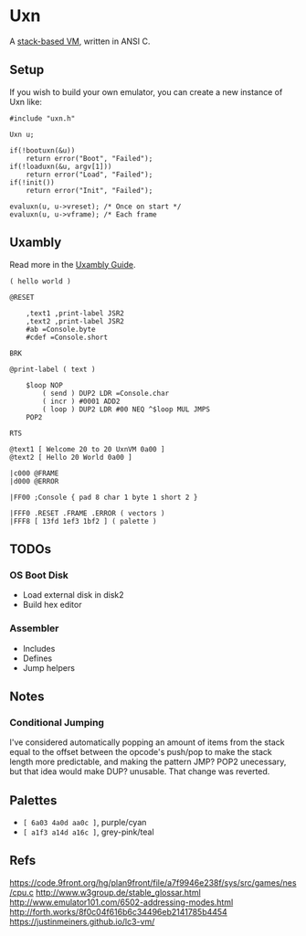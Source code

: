 # Uxn

A [stack-based VM](https://wiki.xxiivv.com/site/uxn.html), written in ANSI C.

## Setup

If you wish to build your own emulator, you can create a new instance of Uxn like:

```
#include "uxn.h"

Uxn u;

if(!bootuxn(&u))
	return error("Boot", "Failed");
if(!loaduxn(&u, argv[1]))
	return error("Load", "Failed");
if(!init())
	return error("Init", "Failed");

evaluxn(u, u->vreset); /* Once on start */
evaluxn(u, u->vframe); /* Each frame
```

## Uxambly

Read more in the [Uxambly Guide](https://wiki.xxiivv.com/site/uxambly.html).

```
( hello world )

@RESET 
	
	,text1 ,print-label JSR2
	,text2 ,print-label JSR2
	#ab =Console.byte
	#cdef =Console.short

BRK

@print-label ( text )
	
	$loop NOP
		( send ) DUP2 LDR =Console.char
		( incr ) #0001 ADD2
		( loop ) DUP2 LDR #00 NEQ ^$loop MUL JMPS 
	POP2

RTS    

@text1 [ Welcome 20 to 20 UxnVM 0a00 ]
@text2 [ Hello 20 World 0a00 ] 

|c000 @FRAME
|d000 @ERROR 

|FF00 ;Console { pad 8 char 1 byte 1 short 2 }

|FFF0 .RESET .FRAME .ERROR ( vectors )
|FFF8 [ 13fd 1ef3 1bf2 ] ( palette )
```

## TODOs

### OS Boot Disk

- Load external disk in disk2
- Build hex editor

### Assembler

- Includes
- Defines
- Jump helpers

## Notes

### Conditional Jumping

I've considered automatically popping an amount of items from the stack equal to the offset between the opcode's push/pop to make the stack length more predictable, and making the pattern JMP? POP2 unecessary, but that idea would make DUP? unusable. That change was reverted.

## Palettes

- `[ 6a03 4a0d aa0c ]`, purple/cyan
- `[ a1f3 a14d a16c ]`, grey-pink/teal

## Refs

https://code.9front.org/hg/plan9front/file/a7f9946e238f/sys/src/games/nes/cpu.c
http://www.w3group.de/stable_glossar.html
http://www.emulator101.com/6502-addressing-modes.html
http://forth.works/8f0c04f616b6c34496eb2141785b4454
https://justinmeiners.github.io/lc3-vm/
